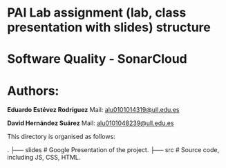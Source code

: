 # PAI Lab assignment (lab, class presentation with slides) structure

# Software Quality - SonarCloud 

# Authors:

**Eduardo Estévez Rodríguez**   Mail: alu0101014319@ull.edu.es

**David Hernández Suárez**      Mail: alu0101048239@ull.edu.es

This directory is organised as follows:
  
  .
  ├── slides      # Google Presentation of the project.
  ├── src        # Source code, including JS, CSS, HTML.

  

